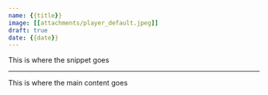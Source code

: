 ```yaml
---
name: {{title}}
image: [[attachments/player_default.jpeg]]
draft: true
date: {{date}}
---
```


This is where the snippet goes

---

This is where the main content goes